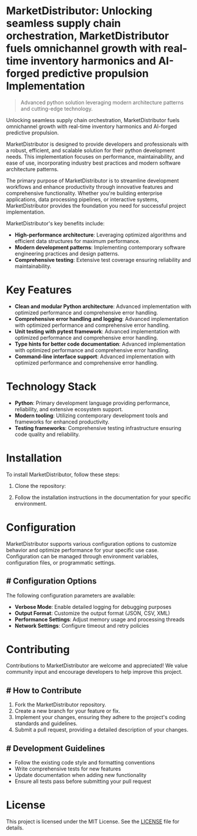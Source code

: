 <!-- fallback_MarketDistributor_20251021161609_71511 -->

# MarketDistributor: Unlocking seamless supply chain orchestration, MarketDistributor fuels omnichannel growth with real-time inventory harmonics and AI-forged predictive propulsion Implementation
> Advanced python solution leveraging modern architecture patterns and cutting-edge technology.

Unlocking seamless supply chain orchestration, MarketDistributor fuels omnichannel growth with real-time inventory harmonics and AI-forged predictive propulsion.

MarketDistributor is designed to provide developers and professionals with a robust, efficient, and scalable solution for their python development needs. This implementation focuses on performance, maintainability, and ease of use, incorporating industry best practices and modern software architecture patterns.

The primary purpose of MarketDistributor is to streamline development workflows and enhance productivity through innovative features and comprehensive functionality. Whether you're building enterprise applications, data processing pipelines, or interactive systems, MarketDistributor provides the foundation you need for successful project implementation.

MarketDistributor's key benefits include:

* **High-performance architecture**: Leveraging optimized algorithms and efficient data structures for maximum performance.
* **Modern development patterns**: Implementing contemporary software engineering practices and design patterns.
* **Comprehensive testing**: Extensive test coverage ensuring reliability and maintainability.

# Key Features

* **Clean and modular Python architecture**: Advanced implementation with optimized performance and comprehensive error handling.
* **Comprehensive error handling and logging**: Advanced implementation with optimized performance and comprehensive error handling.
* **Unit testing with pytest framework**: Advanced implementation with optimized performance and comprehensive error handling.
* **Type hints for better code documentation**: Advanced implementation with optimized performance and comprehensive error handling.
* **Command-line interface support**: Advanced implementation with optimized performance and comprehensive error handling.

# Technology Stack

* **Python**: Primary development language providing performance, reliability, and extensive ecosystem support.
* **Modern tooling**: Utilizing contemporary development tools and frameworks for enhanced productivity.
* **Testing frameworks**: Comprehensive testing infrastructure ensuring code quality and reliability.

# Installation

To install MarketDistributor, follow these steps:

1. Clone the repository:


2. Follow the installation instructions in the documentation for your specific environment.

# Configuration

MarketDistributor supports various configuration options to customize behavior and optimize performance for your specific use case. Configuration can be managed through environment variables, configuration files, or programmatic settings.

## # Configuration Options

The following configuration parameters are available:

* **Verbose Mode**: Enable detailed logging for debugging purposes
* **Output Format**: Customize the output format (JSON, CSV, XML)
* **Performance Settings**: Adjust memory usage and processing threads
* **Network Settings**: Configure timeout and retry policies

# Contributing

Contributions to MarketDistributor are welcome and appreciated! We value community input and encourage developers to help improve this project.

## # How to Contribute

1. Fork the MarketDistributor repository.
2. Create a new branch for your feature or fix.
3. Implement your changes, ensuring they adhere to the project's coding standards and guidelines.
4. Submit a pull request, providing a detailed description of your changes.

## # Development Guidelines

* Follow the existing code style and formatting conventions
* Write comprehensive tests for new features
* Update documentation when adding new functionality
* Ensure all tests pass before submitting your pull request

# License

This project is licensed under the MIT License. See the [LICENSE](https://github.com/Hantan1080/MarketDistributor/blob/main/LICENSE) file for details.
